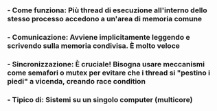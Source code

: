 ### - **Come funziona**: Più <Alert>thread</Alert> di esecuzione all'interno dello <Alert strong>stesso processo</Alert> accedono a un'area di memoria comune <VSpace space="4"/>

<v-clicks>

### - **Comunicazione**: Avviene <Alert>implicitamente</Alert> leggendo e scrivendo sulla memoria condivisa. È molto <Alert strong>veloce</Alert> <VSpace space="4"/>

### - **Sincronizzazione**: È cruciale! Bisogna usare meccanismi come semafori o mutex per evitare che i thread si "pestino i piedi" a vicenda, creando <Alert>race condition</Alert> <VSpace space="4"/>

### - **Tipico di**: Sistemi su un <Alert strong>singolo computer</Alert> (multicore)

</v-clicks>
